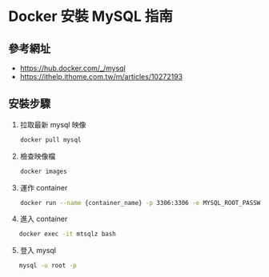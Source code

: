 # Docker 安裝 MySQL 指南

## 參考網址
- https://hub.docker.com/_/mysql
- https://ithelp.ithome.com.tw/m/articles/10272193

## 安裝步驟
1. 拉取最新 mysql 映像
   ```bash
   docker pull mysql
   ```
2. 檢查映像檔
   ```bash
   docker images
   ```
3. 運作 container
   ```bash
   docker run --name {container_name} -p 3306:3306 -e MYSQL_ROOT_PASSWORD={password} -d mysql
   ```
4. 進入 container
  ```bash
     docker exec -it mtsqlz bash
   ```
5. 登入 mysql
  ```bash
     mysql -u root -p
   ```
